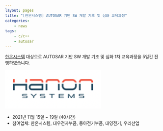 ```yaml
---
layout: pages
title: "[한온시스템] AUTOSAR 기반 SW 개발 기초 및 심화 교육과정"
categories: 
    - news
tags: 
    - c/c++
    - autosar
---
```


[한온시스템](https://www.hanonsystems.com/) 대상으로 AUTOSAR 기반 SW 개발 기초 및 심화 1차 교육과정을 5일간 진행하였습니다.

![Hanon logo](/assets/img/post/hanon_logo.png)

- 2021년 11월 15일 ~ 19일 (40시간)
- 참여업체: 한온시스템, 대우전자부품, 동아전기부품, 대영전기, 우리산업




